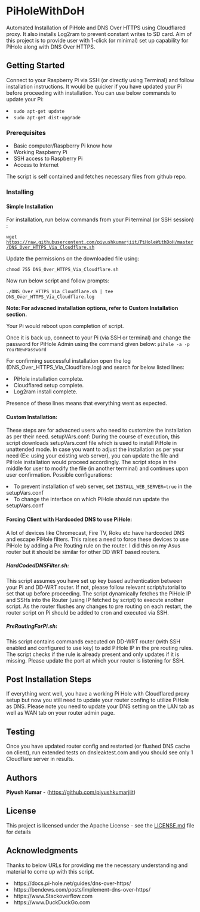 # PiHoleWithDoH

Automated Installation of PiHole and DNS Over HTTPS using Cloudflared proxy. It also installs Log2ram to prevent constant writes to SD card.
Aim of this project is to provide user with 1-click (or minimal) set up capability for PiHole along with DNS Over HTTPS.

## Getting Started

Connect to your Raspberry Pi via SSH (or directly using Terminal) and follow installation instructions.
It would be quicker if you have updated your Pi before proceeding with installation. You can use below commands to update your Pi:
<li> <code>sudo apt-get update</code> </li>
<li> <code>sudo apt-get dist-upgrade</code> </li>

### Prerequisites
<li>Basic computer/Raspberry Pi know how</li>
<li>Working Raspberry Pi</li>
<li>SSH access to Raspberry Pi</li>
<li>Access to Internet</li>

The script is self contained and fetches necessary files from github repo.

### Installing
#### Simple Installation
For installation, run below commands from your Pi terminal (or SSH session) :

<code>wget https://raw.githubusercontent.com/piyushkumarjiit/PiHoleWithDoH/master/DNS_Over_HTTPS_Via_Cloudflare.sh</code>

Update the permissions on the downloaded file using:

<code>chmod 755 DNS_Over_HTTPS_Via_Cloudflare.sh</code>

Now run below script and follow prompts:

<code>./DNS_Over_HTTPS_Via_Cloudflare.sh  | tee DNS_Over_HTTPS_Via_Cloudflare.log</code>

<b>Note: For advacned installation options, refer to Custom Installation section. </b>

Your Pi would reboot upon completion of script. 

Once it is back up, connect to your Pi (via SSH or terminal) and change the password for PiHole Admin using the command given below:
<code>pihole -a -p YourNewPassword </code>

For confirming successful installation open the log (DNS_Over_HTTPS_Via_Cloudflare.log) and search for below listed lines:
<li>PiHole installation complete.</li>
<li>Cloudflared setup complete.</li>
<li>Log2ram install complete.</li>


Presence of these lines means that everything went as expected.

#### Custom Installation:
These steps are for advacned users who need to customize the installation as per their need.
setupVArs.conf: During the course of execution, this script downloads setupVars.conf file which is used to install PiHole in unattended mode. In case you want to adjust the installation as per your need (Ex: using your existing web server), you can update the file and PiHole installation would proceed accordingly. The script stops in the middle for user to modify the file (in another terminal) and continues upon user confirmation.
Possible configurations:
<li>To prevent installation of web server, set <code>INSTALL_WEB_SERVER=true</code> in the setupVars.conf </li>
<li>To change the interface on which PiHole should run update the setupVars.conf </li>

#### Forcing Client with Hardcoded DNS to use PiHole:
A lot of devices like Chromecast, Fire TV, Roku etc have hardcoded DNS and escape PiHole filters. This raises a need to force these devices to use PiHole by adding a Pre Routing rule on the router.
I did this on my Asus router but it should be similar for other DD WRT based routers.

##### HardCodedDNSFilter.sh:
This script assumes you have set up key based authentication between your Pi and DD-WRT router. If not, please follow relevant script/tutorial to set that up before proceeding. The script dynamically fetches the PiHole IP and SSHs into the Router (using IP fetched by script) to execute another script.
As the router flushes any changes to pre routing on each restart, the router script on Pi should be added to cron and executed via SSH.

##### PreRoutingForPi.sh: 
This script contains commands executed on DD-WRT router (with SSH enabled and configured to use key) to add PiHole IP in the pre routing rules. The script checks if the rule is already present and only updates if it is missing. Please update the port at which your router is listening for SSH.

## Post Installation Steps
If everything went well, you have a working Pi Hole with Cloudflared proxy setup but now you still need to update your router confing to utilize PiHole as DNS.
Please note you need to update your DNS setting on the LAN tab as well as WAN tab on your router admin page.

## Testing
Once you have updated router config and restarted (or flushed DNS cache on client), run extended tests on dnsleaktest.com and you should see only 1 Cloudflare server in results. 

## Authors
**Piyush Kumar** - (https://github.com/piyushkumarjiit)

## License
This project is licensed under the Apache License - see the [LICENSE.md](LICENSE.md) file for details

## Acknowledgments
Thanks to below URLs for providing me the necessary understanding and material to come up with this script.
<li>https://docs.pi-hole.net/guides/dns-over-https/ </li>
<li>https://bendews.com/posts/implement-dns-over-https/ </li>
<li>https://www.Stackoverflow.com</li>
<li>https://www.DuckDuckGo.com</li>
